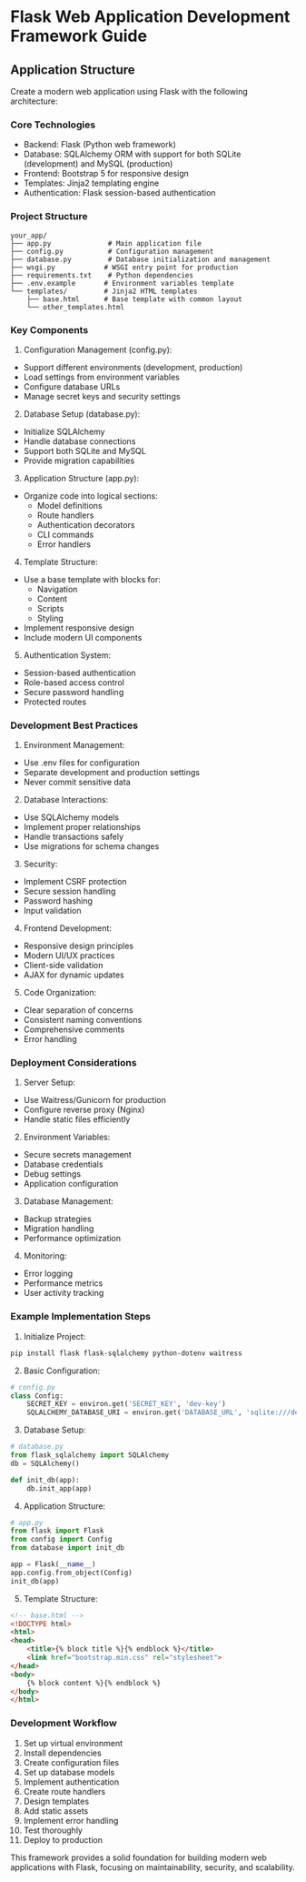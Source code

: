 # Flask Web Application Development Framework Guide

## Application Structure
Create a modern web application using Flask with the following architecture:

### Core Technologies
- Backend: Flask (Python web framework)
- Database: SQLAlchemy ORM with support for both SQLite (development) and MySQL (production)
- Frontend: Bootstrap 5 for responsive design
- Templates: Jinja2 templating engine
- Authentication: Flask session-based authentication

### Project Structure
```
your_app/
├── app.py              # Main application file
├── config.py           # Configuration management
├── database.py         # Database initialization and management
├── wsgi.py            # WSGI entry point for production
├── requirements.txt    # Python dependencies
├── .env.example       # Environment variables template
└── templates/         # Jinja2 HTML templates
    ├── base.html      # Base template with common layout
    └── other_templates.html
```

### Key Components

1. Configuration Management (config.py):
- Support different environments (development, production)
- Load settings from environment variables
- Configure database URLs
- Manage secret keys and security settings

2. Database Setup (database.py):
- Initialize SQLAlchemy
- Handle database connections
- Support both SQLite and MySQL
- Provide migration capabilities

3. Application Structure (app.py):
- Organize code into logical sections:
  - Model definitions
  - Route handlers
  - Authentication decorators
  - CLI commands
  - Error handlers

4. Template Structure:
- Use a base template with blocks for:
  - Navigation
  - Content
  - Scripts
  - Styling
- Implement responsive design
- Include modern UI components

5. Authentication System:
- Session-based authentication
- Role-based access control
- Secure password handling
- Protected routes

### Development Best Practices

1. Environment Management:
- Use .env files for configuration
- Separate development and production settings
- Never commit sensitive data

2. Database Interactions:
- Use SQLAlchemy models
- Implement proper relationships
- Handle transactions safely
- Use migrations for schema changes

3. Security:
- Implement CSRF protection
- Secure session handling
- Password hashing
- Input validation

4. Frontend Development:
- Responsive design principles
- Modern UI/UX practices
- Client-side validation
- AJAX for dynamic updates

5. Code Organization:
- Clear separation of concerns
- Consistent naming conventions
- Comprehensive comments
- Error handling

### Deployment Considerations

1. Server Setup:
- Use Waitress/Gunicorn for production
- Configure reverse proxy (Nginx)
- Handle static files efficiently

2. Environment Variables:
- Secure secrets management
- Database credentials
- Debug settings
- Application configuration

3. Database Management:
- Backup strategies
- Migration handling
- Performance optimization

4. Monitoring:
- Error logging
- Performance metrics
- User activity tracking

### Example Implementation Steps

1. Initialize Project:
```bash
pip install flask flask-sqlalchemy python-dotenv waitress
```

2. Basic Configuration:
```python
# config.py
class Config:
    SECRET_KEY = environ.get('SECRET_KEY', 'dev-key')
    SQLALCHEMY_DATABASE_URI = environ.get('DATABASE_URL', 'sqlite:///dev.db')
```

3. Database Setup:
```python
# database.py
from flask_sqlalchemy import SQLAlchemy
db = SQLAlchemy()

def init_db(app):
    db.init_app(app)
```

4. Application Structure:
```python
# app.py
from flask import Flask
from config import Config
from database import init_db

app = Flask(__name__)
app.config.from_object(Config)
init_db(app)
```

5. Template Structure:
```html
<!-- base.html -->
<!DOCTYPE html>
<html>
<head>
    <title>{% block title %}{% endblock %}</title>
    <link href="bootstrap.min.css" rel="stylesheet">
</head>
<body>
    {% block content %}{% endblock %}
</body>
</html>
```

### Development Workflow

1. Set up virtual environment
2. Install dependencies
3. Create configuration files
4. Set up database models
5. Implement authentication
6. Create route handlers
7. Design templates
8. Add static assets
9. Implement error handling
10. Test thoroughly
11. Deploy to production

This framework provides a solid foundation for building modern web applications with Flask, focusing on maintainability, security, and scalability. 